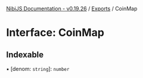 [NibiJS Documentation - v0.19.26](../intro.md) / [Exports](../modules.md) / CoinMap

# Interface: CoinMap

## Indexable

▪ [denom: `string`]: `number`
